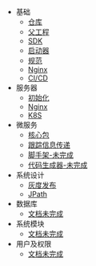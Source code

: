 * 基础
  * [仓库](/base/repo.md "仓库")
  * [父工程](/base/parent.md "父工程")
  * [SDK](/base/sdk.md "SDK")
  * [启动器](/base/starter.md "启动器")
  * [规范](/base/standard.md "规范")
  * [Nginx](/base/nginx.md "Nginx")
  * [CI/CD](/base/jenkins.md "CI/CD")
* 服务器
  * [初始化](/server/init.md "服务器初始化")
  * [Nginx](/server/nginx.md "Nginx")
  * [K8S](/server/k8s.md "K8S")
* 微服务
  * [核心包](/micro/core.md "核心包")
  * [跟踪信息传递](/micro/trace.md "跟踪信息传递")
  * [脚手架-未完成](/md/demo.md "脚手架")
  * [代码生成器-未完成](/md/gen.md "代码/项目生成器")
* 系统设计
  * [灰度发布](/design/gray_release.md "灰度发布")
  * [JPath](/design/jpath.md "JPath")
* 数据库
  * [文档未完成](/md/db.md "数据库")
* 系统模块
  * [文档未完成](/md/sys.md "系统模块")
* 用户及权限
  * [文档未完成](/md/cas.md "用户及权限")

